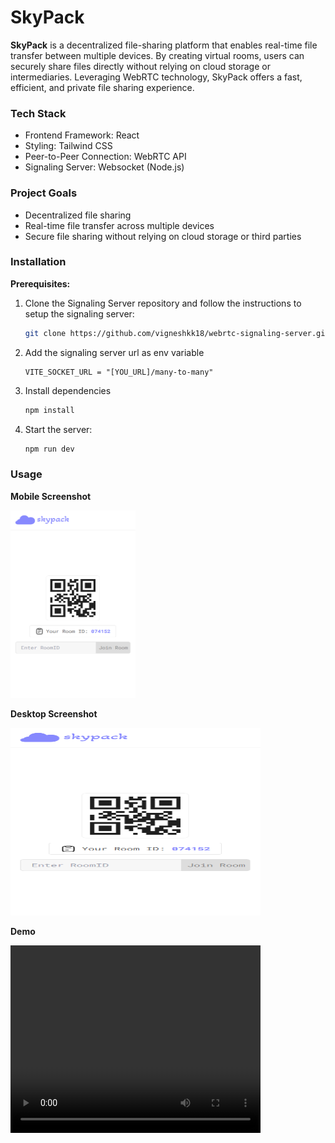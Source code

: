 # SkyPack

**SkyPack** is a decentralized file-sharing platform that enables real-time file transfer between multiple devices. By creating virtual rooms, users can securely share files directly without relying on cloud storage or intermediaries. Leveraging WebRTC technology, SkyPack offers a fast, efficient, and private file sharing experience.

### Tech Stack
* Frontend Framework: React
* Styling: Tailwind CSS
* Peer-to-Peer Connection: WebRTC API
* Signaling Server: Websocket (Node.js)

### Project Goals
* Decentralized file sharing
* Real-time file transfer across multiple devices
* Secure file sharing without relying on cloud storage or third parties

### Installation
**Prerequisites:**
1. Clone the Signaling Server repository and follow the instructions to setup the signaling server:

    ```bash
    git clone https://github.com/vigneshkk18/webrtc-signaling-server.git
    ```
2. Add the signaling server url as env variable

    ```.env
    VITE_SOCKET_URL = "[YOU_URL]/many-to-many"
    ```
3. Install dependencies
    ```bash
    npm install
    ```
4. Start the server:
    ```bash
    npm run dev
    ```

### Usage

**Mobile Screenshot**

<img src="/demos/sky-pack-mobile.png" width="200" height="300"/>

**Desktop Screenshot**

<img src="/demos/sky-pack-mobile.png" width="400" height="300"/>

**Demo**

<video src="/demos/skypack-demo.mp4" width="400" height="300"></video>
